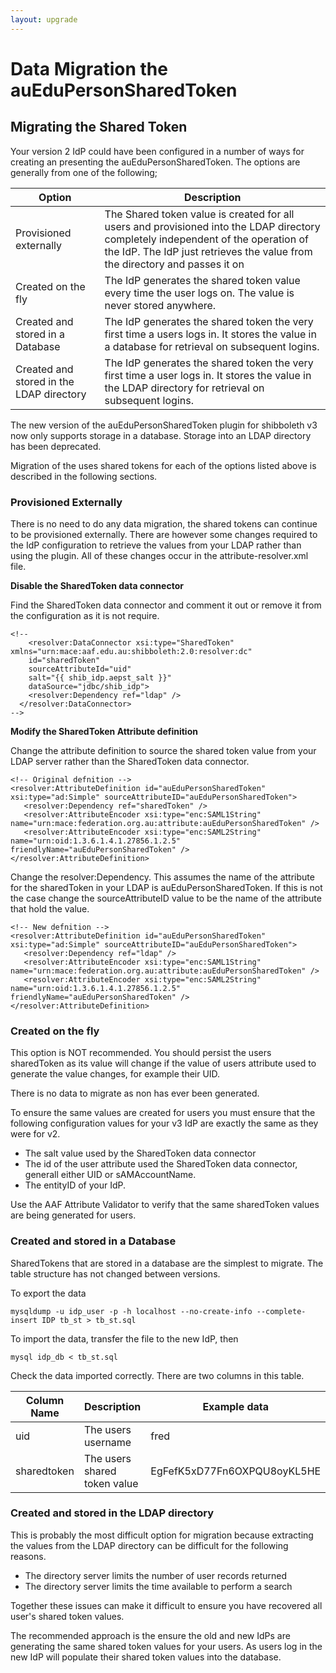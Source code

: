 ```yaml
---
layout: upgrade
---
```


# Data Migration the auEduPersonSharedToken

## Migrating the Shared Token

Your version 2 IdP could have been configured in a number of ways for creating an presenting the auEduPersonSharedToken. The options are generally from one of the following;

| Option | Description |
|--------|-------------|
| Provisioned externally | The Shared token value is created for all users and provisioned into the LDAP directory completely independent of the operation of the IdP. The IdP just retrieves the value from the directory and passes it on|
| Created on the fly | The IdP generates the shared token value every time the user logs on. The value is never stored anywhere. |
| Created and stored in a Database | The IdP generates the shared token the very first time a users logs in. It stores the value in a database for  retrieval on subsequent logins.  |
| Created and stored in the LDAP directory | The IdP generates the shared token the very first time a user logs in. It stores the value in the LDAP directory for retrieval on subsequent logins. |

The new version of the auEduPersonSharedToken plugin for shibboleth v3 now only supports storage in a database. Storage into an LDAP directory has been deprecated. 

Migration of the uses shared tokens for each of the options listed above is described in the following sections.

### Provisioned Externally

There is no need to do any data migration, the shared tokens can continue to be provisioned externally. There are however some changes required to the IdP configuration to retrieve the values from your LDAP rather than using the plugin. All of these changes occur in the attribute-resolver.xml file.

**Disable the SharedToken data connector**

Find the SharedToken data connector and comment it out or remove it from the configuration as it is not require.

    <!--
	    <resolver:DataConnector xsi:type="SharedToken" xmlns="urn:mace:aaf.edu.au:shibboleth:2.0:resolver:dc"
        id="sharedToken"
        sourceAttributeId="uid"
        salt="{{ shib_idp.aepst_salt }}"
        dataSource="jdbc/shib_idp">
        <resolver:Dependency ref="ldap" />
      </resolver:DataConnector>
    -->

**Modify the SharedToken Attribute definition**

Change the attribute definition to source the shared token value from your LDAP server rather than the SharedToken data connector.

    <!-- Original defnition -->
    <resolver:AttributeDefinition id="auEduPersonSharedToken" xsi:type="ad:Simple" sourceAttributeID="auEduPersonSharedToken">
       <resolver:Dependency ref="sharedToken" />
       <resolver:AttributeEncoder xsi:type="enc:SAML1String" name="urn:mace:federation.org.au:attribute:auEduPersonSharedToken" />
       <resolver:AttributeEncoder xsi:type="enc:SAML2String" name="urn:oid:1.3.6.1.4.1.27856.1.2.5" friendlyName="auEduPersonSharedToken" />
    </resolver:AttributeDefinition>

Change the resolver:Dependency. This assumes the name of the attribute for the sharedToken in your LDAP is auEduPersonSharedToken. If this is not the case change the sourceAttributeID value to be the name of the attribute that hold the value.

    <!-- New defnition -->
    <resolver:AttributeDefinition id="auEduPersonSharedToken" xsi:type="ad:Simple" sourceAttributeID="auEduPersonSharedToken">
       <resolver:Dependency ref="ldap" />
       <resolver:AttributeEncoder xsi:type="enc:SAML1String" name="urn:mace:federation.org.au:attribute:auEduPersonSharedToken" />
       <resolver:AttributeEncoder xsi:type="enc:SAML2String" name="urn:oid:1.3.6.1.4.1.27856.1.2.5" friendlyName="auEduPersonSharedToken" />
    </resolver:AttributeDefinition>

### Created on the fly

This option is NOT recommended. You should persist the users sharedToken as its value will change if the value of users attribute used to generate the value changes, for example their UID.

There is no data to migrate as non has ever been generated. 

To ensure the same values are created for users you must ensure that the following configuration values for your v3 IdP are exactly the same as they were for v2.

- The salt value used by the SharedToken data connector
- The id of the user attribute used the SharedToken data connector, generall either UID or sAMAccountName.
- The entityID of your IdP.

Use the AAF Attribute Validator to verify that the same sharedToken values are being generated for users.

### Created and stored in a Database

SharedTokens that are stored in a database are the simplest to migrate. The table structure has not changed between versions.

To export the data

    mysqldump -u idp_user -p -h localhost --no-create-info --complete-insert IDP tb_st > tb_st.sql

To import the data, transfer the file to the new IdP, then

    mysql idp_db < tb_st.sql

Check the data imported correctly. There are two columns in this table.

| Column Name | Description | Example data |
|-------------|-------------|--------------|
| uid | The users username | fred |
| sharedtoken | The users shared token value | EgFefK5xD77Fn6OXPQU8oyKL5HE |

### Created and stored in the LDAP directory

This is probably the most difficult option for migration because extracting the values from the LDAP directory can be difficult for the following reasons.

- The directory server limits the number of user records returned
- The directory server limits the time available to perform a search

Together these issues can make it difficult to ensure you have recovered all user's shared token values.

The recommended approach is the ensure the old and new IdPs are generating the same shared token values for your users. As users log in the new IdP will populate their shared token values into the database.